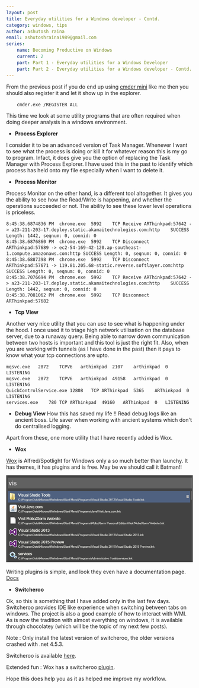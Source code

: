 ```yaml
---
layout: post
title: Everyday utilities for a Windows developer - Contd.
category: windows, tips
author: ashutosh raina
email: ashutoshraina1989@gmail.com
series:
    name: Becoming Productive on Windows
    current: 2
    part: Part 1 - Everyday utilities for a Windows Developer
    part: Part 2 - Everyday utilities for a Windows developer - Contd.
---
```


From the previous post if you do end up using [cmder mini](http://bliker.github.io/cmder/ "Cmder Mini") like me then you should also register it and let it show up in the explorer. 

        cmder.exe /REGISTER ALL

This time we look at some utility programs that are often required when doing deeper analysis in a windows environment.
<!--excerpt-->

* **Process Explorer**

I consider it to be an advanced version of Task Manager. Whenever I want to see what the process is doing or kill it for whatever reason this is my go to program. Infact, it does give you the option of replacing the Task Manager with Process Explorer. I have used this in the past to identify which process has held onto my file especially when I want to delete it. 


* **Process Monitor**

Process Monitor on the other hand, is a different tool altogether. It gives you the ability to see how the Read/Write is happening, and whether the operations succeeded or not. The ability to see these lower level operations is priceless.

    8:45:38.6874836 PM  chrome.exe  5992    TCP Receive ARThinkpad:57642 -> a23-211-203-17.deploy.static.akamaitechnologies.com:http    SUCCESS Length: 1442, seqnum: 0, connid: 0
    8:45:38.6876860 PM  chrome.exe  5992    TCP Disconnect  ARThinkpad:57689 -> ec2-54-169-42-120.ap-southeast-1.compute.amazonaws.com:http SUCCESS Length: 0, seqnum: 0, connid: 0
    8:45:38.6887398 PM  chrome.exe  5992    TCP Disconnect  ARThinkpad:57671 -> 119.81.205.68-static.reverse.softlayer.com:http SUCCESS Length: 0, seqnum: 0, connid: 0
    8:45:38.7076694 PM  chrome.exe  5992    TCP Receive ARThinkpad:57642 -> a23-211-203-17.deploy.static.akamaitechnologies.com:http    SUCCESS Length: 1442, seqnum: 0, connid: 0
    8:45:38.7081062 PM  chrome.exe  5992    TCP Disconnect  ARThinkpad:57682 



* **Tcp View**

Another very nice utility that you can use to see what is happening under the hood. I once used it to triage high network utilisation on the database server, due to a runaway query. Being able to narrow down communication between two hosts is important and this tool is just the right fit. Also, when you are working with tunnels (as I have done in the past) then it pays to know what your tcp connections are upto.


    mqsvc.exe   2872    TCPV6   arthinkpad  2107    arthinkpad  0   LISTENING                                       
    mqsvc.exe   2872    TCPV6   arthinkpad  49158   arthinkpad  0   LISTENING                                       
    QuickControlService.exe 12808   TCP ARThinkpad  5365    ARThinkpad  0   LISTENING                                       
    services.exe    780 TCP ARThinkpad  49160   ARThinkpad  0   LISTENING                                       

* **Debug View**
How this has saved my life !! Read debug logs like an ancient boss. Life saver when working with ancient systems which don't do centralised logging.

Apart from these, one more utility that I have recently added is Wox. 

* **Wox**

[Wox]("https://www.getwox.com/",Wox) is Alfred/Spotlight for Windows only a so much better than launchy. It has themes, it has plugins and is free. May be we should call it Batman!!

![Wox](/stylesheets/images/posts/wox.png)

Writing plugins is simple, and look they even have a documentation page.
[Docs]("http://doc.getwox.com/en/plugin/csharp_plugin.html",Docs)

* **Switcheroo**

Ok, so this is something that I have added only in the last few days. Switcheroo provides IDE like experience when switching between tabs on windows. The project is also a good example of how to interact with WMI.
As is now the tradition with almost everything on windows, it is available through chocolatey (which will be the topic of my next few posts).

Note : Only install the latest version of switcheroo, the older versions crashed with .net 4.5.3.

Switcheroo is available [here]("http://www.switcheroo.io/",here).

Extended fun : Wox has a switcheroo [plugin]("https://github.com/orzFly/Wox.Plugin.Switcheroo",plugin).

Hope this does help you as it as helped me improve my workflow.